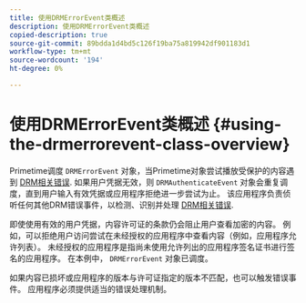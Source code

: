 ```yaml
---
title: 使用DRMErrorEvent类概述
description: 使用DRMErrorEvent类概述
copied-description: true
source-git-commit: 89bdda1d4bd5c126f19ba75a819942df901183d1
workflow-type: tm+mt
source-wordcount: '194'
ht-degree: 0%

---
```



# 使用DRMErrorEvent类概述 {#using-the-drmerrorevent-class-overview}

Primetime调度 `DRMErrorEvent` 对象，当Primetime对象尝试播放受保护的内容遇到 [DRM相关错误](https://help.adobe.com/en_US/primetime/drm/index.html#reference-DRM_Client_Error_Messages). 如果用户凭据无效，则 `DRMAuthenticateEvent` 对象会重复调度，直到用户输入有效凭据或应用程序拒绝进一步尝试为止。 该应用程序负责侦听任何其他DRM错误事件，以检测、识别并处理 [DRM相关错误](https://help.adobe.com/en_US/primetime/drm/index.html#reference-DRM_Client_Error_Messages).

即使使用有效的用户凭据，内容许可证的条款仍会阻止用户查看加密的内容。 例如，可以拒绝用户访问尝试在未经授权的应用程序中查看内容（例如，应用程序允许列表）。 未经授权的应用程序是指尚未使用允许列出的应用程序签名证书进行签名的应用程序。 在本例中， `DRMErrorEvent` 对象已调度。

如果内容已损坏或应用程序的版本与许可证指定的版本不匹配，也可以触发错误事件。 应用程序必须提供适当的错误处理机制。
